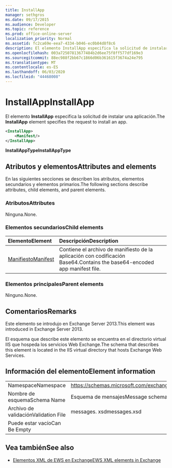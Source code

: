 ```yaml
---
title: InstallApp
manager: sethgros
ms.date: 09/17/2015
ms.audience: Developer
ms.topic: reference
ms.prod: office-online-server
localization_priority: Normal
ms.assetid: fc2ca69e-eea7-4334-b046-ec0b04d8f8c6
description: El elemento InstallApp especifica la solicitud de instalar una aplicación.
ms.openlocfilehash: 003a72507813677484b2d6ee75f8ff577df169e3
ms.sourcegitcommit: 88ec988f2bb67c1866d06b361615f3674a24e795
ms.translationtype: MT
ms.contentlocale: es-ES
ms.lasthandoff: 06/03/2020
ms.locfileid: "44468008"
---
```

# <a name="installapp"></a><span data-ttu-id="d80be-103">InstallApp</span><span class="sxs-lookup"><span data-stu-id="d80be-103">InstallApp</span></span>

<span data-ttu-id="d80be-104">El elemento **InstallApp** especifica la solicitud de instalar una aplicación.</span><span class="sxs-lookup"><span data-stu-id="d80be-104">The **InstallApp** element specifies the request to install an app.</span></span> 
  
```XML
<InstallApp>
    <Manifest/>
</InstallApp>
```

 <span data-ttu-id="d80be-105">**InstallAppType**</span><span class="sxs-lookup"><span data-stu-id="d80be-105">**InstallAppType**</span></span>
## <a name="attributes-and-elements"></a><span data-ttu-id="d80be-106">Atributos y elementos</span><span class="sxs-lookup"><span data-stu-id="d80be-106">Attributes and elements</span></span>

<span data-ttu-id="d80be-107">En las siguientes secciones se describen los atributos, elementos secundarios y elementos primarios.</span><span class="sxs-lookup"><span data-stu-id="d80be-107">The following sections describe attributes, child elements, and parent elements.</span></span>
  
### <a name="attributes"></a><span data-ttu-id="d80be-108">Atributos</span><span class="sxs-lookup"><span data-stu-id="d80be-108">Attributes</span></span>

<span data-ttu-id="d80be-109">Ninguna.</span><span class="sxs-lookup"><span data-stu-id="d80be-109">None.</span></span>
  
### <a name="child-elements"></a><span data-ttu-id="d80be-110">Elementos secundarios</span><span class="sxs-lookup"><span data-stu-id="d80be-110">Child elements</span></span>

|<span data-ttu-id="d80be-111">**Elemento**</span><span class="sxs-lookup"><span data-stu-id="d80be-111">**Element**</span></span>|<span data-ttu-id="d80be-112">**Descripción**</span><span class="sxs-lookup"><span data-stu-id="d80be-112">**Description**</span></span>|
|:-----|:-----|
|[<span data-ttu-id="d80be-113">Manifiesto</span><span class="sxs-lookup"><span data-stu-id="d80be-113">Manifest</span></span>](manifest.md) <br/> |<span data-ttu-id="d80be-114">Contiene el archivo de manifiesto de la aplicación con codificación Base64.</span><span class="sxs-lookup"><span data-stu-id="d80be-114">Contains the base64-encoded app manifest file.</span></span>  <br/> |
   
### <a name="parent-elements"></a><span data-ttu-id="d80be-115">Elementos principales</span><span class="sxs-lookup"><span data-stu-id="d80be-115">Parent elements</span></span>

<span data-ttu-id="d80be-116">Ninguno.</span><span class="sxs-lookup"><span data-stu-id="d80be-116">None.</span></span>
  
## <a name="remarks"></a><span data-ttu-id="d80be-117">Comentarios</span><span class="sxs-lookup"><span data-stu-id="d80be-117">Remarks</span></span>

<span data-ttu-id="d80be-118">Este elemento se introdujo en Exchange Server 2013.</span><span class="sxs-lookup"><span data-stu-id="d80be-118">This element was introduced in Exchange Server 2013.</span></span>
  
<span data-ttu-id="d80be-119">El esquema que describe este elemento se encuentra en el directorio virtual IIS que hospeda los servicios Web Exchange.</span><span class="sxs-lookup"><span data-stu-id="d80be-119">The schema that describes this element is located in the IIS virtual directory that hosts Exchange Web Services.</span></span>
  
## <a name="element-information"></a><span data-ttu-id="d80be-120">Información del elemento</span><span class="sxs-lookup"><span data-stu-id="d80be-120">Element information</span></span>

|||
|:-----|:-----|
|<span data-ttu-id="d80be-121">Namespace</span><span class="sxs-lookup"><span data-stu-id="d80be-121">Namespace</span></span>  <br/> |https://schemas.microsoft.com/exchange/services/2006/messages  <br/> |
|<span data-ttu-id="d80be-122">Nombre de esquema</span><span class="sxs-lookup"><span data-stu-id="d80be-122">Schema Name</span></span>  <br/> |<span data-ttu-id="d80be-123">Esquema de mensajes</span><span class="sxs-lookup"><span data-stu-id="d80be-123">Message schema</span></span>  <br/> |
|<span data-ttu-id="d80be-124">Archivo de validación</span><span class="sxs-lookup"><span data-stu-id="d80be-124">Validation File</span></span>  <br/> |<span data-ttu-id="d80be-125">messages. xsd</span><span class="sxs-lookup"><span data-stu-id="d80be-125">messages.xsd</span></span>  <br/> |
|<span data-ttu-id="d80be-126">Puede estar vacío</span><span class="sxs-lookup"><span data-stu-id="d80be-126">Can Be Empty</span></span>  <br/> ||
   
## <a name="see-also"></a><span data-ttu-id="d80be-127">Vea también</span><span class="sxs-lookup"><span data-stu-id="d80be-127">See also</span></span>



- [<span data-ttu-id="d80be-128">Elementos XML de EWS en Exchange</span><span class="sxs-lookup"><span data-stu-id="d80be-128">EWS XML elements in Exchange</span></span>](ews-xml-elements-in-exchange.md)

